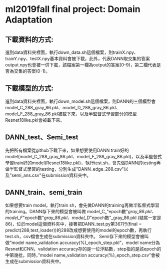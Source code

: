 # ml2019fall final project: Domain Adaptation

## 下載資料的方式:

進到data資料夾裡面，執行down_data.sh這個檔案，則trainX.npy、trainY.npy、testX.npy基本資料會被下載，此外，代表DANN取交集的答案output.npy也會被一併下載，該檔案第一欄為output的答案(0-9)，第二欄代表是否為交集的答案(0-1)。

## 下載模型的方式:

進到data資料夾裡面，執行down_model.sh這個檔案，則DANN的三個模型會model_C_288_gray_86.pkl、model_D_288_gray_86.pkl、model_F_288_gray_86.pkl被載下來，以及半監督式學習部分的模型 Resnet18like.pkl會被載下來。

## DANN_test、Semi_test

先把所有檔案從github下載下來，如果想要使用DANN train好的model(model_C_288_gray_86.pkl、model_F_288_gray_86.pkl)，以及半監督式學習train好的model(Resnet18like.pkl)，執行test.sh，會先做DANN的testing再做半監督式學習的testing，分別生成"DANN_edge_288.csv"以及"semi_ans.csv"在submission資料夾中。

## DANN_train、semi_train
如果想要train model，執行train sh，會先做DANN的training再做半監督式學習的training。DANN存下來的模型會被叫做  model_C_"epoch數"_gray_86.pkl、model_F_"epoch數"_gray_86.pkl、model_D_"epoch數"_gray_86.pkl (結尾一定是86)，位於model這個資料夾中，接著把DANN_test.py第367行(final = predict(288,test_loader))的288改成想要使用的model的epoch數，再執行test.sh，csv檔會生成在submission資料夾中。
Semi存下來的模型會被叫做”model name_validation accuracy(%)_epoch_step.pkl”，model name分為Resnet和CNN，validation accuracy存的是一位浮點數，step指的是該epoch的中第幾批，同時，”model name_validation accuracy(%)_epoch_step.csv”會被生成在submission資料夾中。
